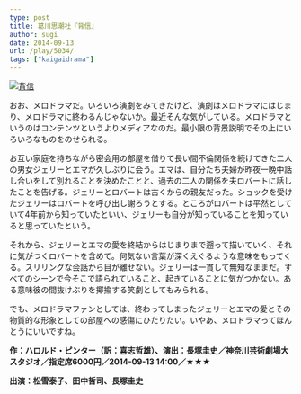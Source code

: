 ```yaml
---
type: post
title: 葛川思潮社『背信』
author: sugi
date: 2014-09-13
url: /play/5034/
tags: ["kaigaidrama"]
---
```

<a href="http://i1.wp.com/asharpminor.com/wp-content/uploads/2014/09/haishin_mv.jpeg" onclick="_gaq.push(['_trackEvent', 'outbound-article', 'http://asharpminor.com/wp-content/uploads/2014/09/haishin_mv.jpeg', '']);" ><img src="http://i1.wp.com/asharpminor.com/wp-content/uploads/2014/09/haishin_mv.jpeg?resize=212%2C300" alt="背信" class="alignleft size-medium wp-image-5035" data-recalc-dims="1" /></a>

おお、メロドラマだ。いろいろ演劇をみてきたけど、演劇はメロドラマにはじまり、メロドラマに終わるんじゃないか。最近そんな気がしている。メロドラマというのはコンテンツというよりメディアなのだ。最小限の背景説明でその上にいろいろなものをのせられる。

お互い家庭を持ちながら密会用の部屋を借りて長い間不倫関係を続けてきた二人の男女ジェリーとエマが久しぶりに会う。エマは、自分たち夫婦が昨夜一晩中話し合いをして別れることを決めたことと、過去の二人の関係を夫ロバートに話したことを告げる。ジェリーとロバートは古くからの親友だった。ショックを受けたジェリーはロバートを呼び出し謝ろうとする。ところがロバートは平然としていて4年前から知っていたといい、ジェリーも自分が知っていることを知っていると思っていたという。

それから、ジェリーとエマの愛を終結からはじまりまで遡って描いていく、それに気がつくロバートを含めて。何気ない言葉が深くえぐるような意味をもってくる。スリリングな会話から目が離せない。ジェリーは一貫して無知なままだ。すべてのシーンで今そこで語られていること、起きていることに気がつかない。ある意味彼の間抜けぶりを揶揄する笑劇としてもみられる。

でも、メロドラマファンとしては、終わってしまったジェリーとエマの愛とその物質的な形象としての部屋への感傷にひたりたい。いやあ、メロドラマってほんとうにいいですね。

**作：ハロルド・ピンター（訳：喜志哲雄）、演出：長塚圭史／神奈川芸術劇場大スタジオ／指定席6000円／2014-09-13 14:00／★★★**

**出演：松雪泰子、田中哲司、長塚圭史**
